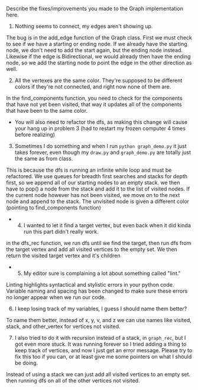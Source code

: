 Describe the fixes/improvements you made to the Graph implementation here.

1. Nothing seems to connect, my edges aren't showing up.

The bug is in the add_edge function of the Graph class. First we must check to see if we have a starting or ending node. If we already have the starting node, we don't need to add the start again, but the ending node instead. Likewise if the edge is Bidirectional, we would already then have the ending node, so we add the starting node to point the edge in the other direction as well.

2. All the vertexes are the same color.  They're supposed to be different colors
if they're not connected, and right now none of them are.

In the find_components function, you need to check for the components that have not yet been visited, that way it updates all of the components that have been to the same color. 

* You will also need to refactor the dfs, as making this change will cause your hang up in problem 3 (had to restart my frozen computer 4 times before realizing)

3. Sometimes I do something and when I run `python graph_demo.py` it just takes
forever, even though my `draw.py` and `graph_demo.py` are totally just the same
as from class.

This is because the dfs is running an infinite while loop and must be refactored. We use queues for breadth first searches and stacks for depth first, so we append all of our starting nodes to an empty stack. we then have to pop() a node from the stack and add it to the list of visited nodes. If the current node however has not been visited, we move on to the next node and append to the stack. The unvisited node is given a different color (pointing to find_components function)

* 4. I wanted to let it find a target vertex, but even back when it did kinda run
this part didn't really work.

in the dfs_rec function, we run dfs until we find the target, then run dfs from the target vertex and add all visited vertices to the empty set.  We then return the visited target vertex and it's children


* 5. My editor sure is complaining a lot about something called "lint."

Linting highlights syntactical and stylistic errors in your python code. Variable naming and spacing has been changed to make sure these errors no longer appear when we run our code.

6. I keep losing track of my variables, I guess I should name them better?

To name them better, instead of x, y, v, and z we can use names like visited, stack, and other_vertex for vertices not visited.

7. I also tried to do it with recursion instead of a stack, in `graph_rec`, but I
got even more stuck. It was running forever so I tried adding a thing to keep
track of vertices, and now I just get an error message. Please try to fix this
too if you can, or at least give me some pointers on what I should be doing.

Instead of using a stack we can just add all visited vertices to an empty set. then running dfs on all of the other vertices not visited.
